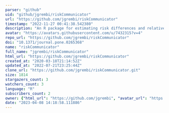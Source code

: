 ```yaml
---
parser: "github"
uid: "github/jgrembi/riskCommunicator"
url: "https://github.com/jgrembi/riskCommunicator"
timestamp: "2022-11-27 00:41:38.542380"
description: "An R package for estimating risk differences and relative risk measures"
avatar: "https://avatars.githubusercontent.com/u/7432315?v=4"
repo_url: "https://github.com/jgrembi/riskCommunicator"
doi: "10.1371/journal.pone.0265368"
name: "riskCommunicator"
full_name: "jgrembi/riskCommunicator"
html_url: "https://github.com/jgrembi/riskCommunicator"
created_at: "2020-03-18T21:14:52Z"
updated_at: "2022-07-21T23:25:44Z"
clone_url: "https://github.com/jgrembi/riskCommunicator.git"
size: 1814
stargazers_count: 3
watchers_count: 3
language: "R"
subscribers_count: 2
owner: {"html_url": "https://github.com/jgrembi", "avatar_url": "https://avatars.githubusercontent.com/u/7432315?v=4", "login": "jgrembi", "type": "User"}
date: "2023-04-08 14:18:58.111886"
---
```

